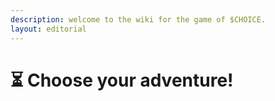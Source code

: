 ```yaml
---
description: welcome to the wiki for the game of $CHOICE.
layout: editorial
---
```


# ⏳ Choose your adventure!

